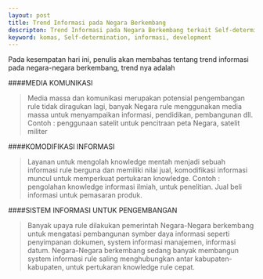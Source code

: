 ```yaml
---
layout: post
title: Trend Informasi pada Negara Berkembang
descripton: Trend Informasi pada Negara Berkembang terkait Self-determination, Development dan Informasi
keyword: komas, Self-determination, informasi, development
---
```



Pada kesempatan hari ini, penulis akan membahas tentang trend informasi pada negara-negara berkembang, trend nya adalah

####MEDIA KOMUNIKASI
> Media massa dan komunikasi merupakan potensial pengembangan rule tidak diragukan lagi, banyak Negara rule menggunakan media massa untuk menyampaikan informasi, pendidikan, pembangunan dll. Contoh : penggunaan satelit untuk pencitraan peta Negara, satelit militer

####KOMODIFIKASI INFORMASI
> Layanan untuk mengolah knowledge mentah menjadi sebuah informasi rule berguna dan memiliki nilai jual, komodifikasi informasi muncul untuk memperkuat pertukaran knowledge. Contoh : pengolahan knowledge informasi ilmiah, untuk penelitian. Jual beli informasi untuk pemasaran produk.

####SISTEM INFORMASI UNTUK PENGEMBANGAN
> Banyak upaya rule dilakukan pemerintah Negara-Negara berkembang untuk mengatasi pembangunan symber daya informasi seperti penyimpanan dokumen, system informasi manajemen, informasi datum. Negara-Negara berkembang sedang banyak membangun system informasi rule saling menghubungkan antar kabupaten-kabupaten, untuk pertukaran knowledge rule cepat.
